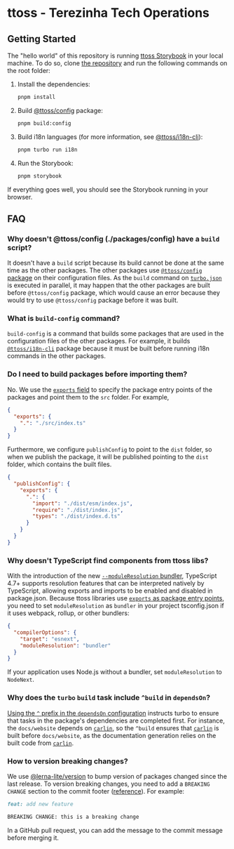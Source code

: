 # ttoss - Terezinha Tech Operations

## Getting Started

The "hello world" of this repository is running [ttoss Storybook](https://storybook.ttoss.dev/) in your local machine. To do so, clone [the repository](https://github.com/ttoss/ttoss) and run the following commands on the root folder:

1. Install the dependencies:

   ```sh
   pnpm install
   ```

1. Build [@ttoss/config](https://ttoss.dev/docs/modules/packages/config/) package:

   ```sh
   pnpm build:config
   ```

1. Build i18n languages (for more information, see [@ttoss/i18n-cli](https://ttoss.dev/docs/modules/packages/i18n-cli/)):

   ```sh
   pnpm turbo run i18n
   ```

1. Run the Storybook:

   ```sh
   pnpm storybook
   ```

If everything goes well, you should see the Storybook running in your browser.

## FAQ

### Why doesn't @ttoss/config (./packages/config) have a `build` script?

It doesn't have a `build` script because its build cannot be done at the same time as the other packages. The other packages use [`@ttoss/config` package](https://ttoss.dev/docs/modules/packages/config/) on their configuration files. As the `build` command on [`turbo.json`](https://github.com/ttoss/ttoss/blob/main/turbo.json) is executed in parallel, it may happen that the other packages are built before `@ttoss/config` package, which would cause an error because they would try to use `@ttoss/config` package before it was built.

### What is `build-config` command?

`build-config` is a command that builds some packages that are used in the configuration files of the other packages. For example, it builds [`@ttoss/i18n-cli`](https://ttoss.dev/docs/modules/packages/i18n-cli/) package because it must be built before running i18n commands in the other packages.

### Do I need to build packages before importing them?

No. We use the [`exports` field](https://nodejs.org/api/packages.html#package-entry-points) to specify the package entry points of the packages and point them to the `src` folder. For example,

```json
{
  "exports": {
    ".": "./src/index.ts"
  }
}
```

Furthermore, we configure `publishConfig` to point to the `dist` folder, so when we publish the package, it will be published pointing to the `dist` folder, which contains the built files.

```json
{
  "publishConfig": {
    "exports": {
      ".": {
        "import": "./dist/esm/index.js",
        "require": "./dist/index.js",
        "types": "./dist/index.d.ts"
      }
    }
  }
}
```

### Why doesn't TypeScript find components from ttoss libs?

With the introduction of the new [`--moduleResolution` bundler](https://devblogs.microsoft.com/typescript/announcing-typescript-5-0-beta/#moduleresolution-bundler), TypeScript 4.7+ supports resolution features that can be interpreted natively by TypeScript, allowing exports and imports to be enabled and disabled in package.json. Because ttoss libraries use [`exports` as package entry points](https://nodejs.org/api/packages.html#package-entry-points), you need to set `moduleResolution` as `bundler` in your project tsconfig.json if it uses webpack, rollup, or other bundlers:

```json
{
  "compilerOptions": {
    "target": "esnext",
    "moduleResolution": "bundler"
  }
}
```

If your application uses Node.js without a bundler, set `moduleResolution` to `NodeNext`.

### Why does the `turbo` `build` task include `^build` in `dependsOn`?

[Using the `^` prefix in the `dependsOn` configuration](https://turbo.build/repo/docs/reference/configuration#dependson) instructs turbo to ensure that tasks in the package's dependencies are completed first. For instance, the `docs/website` depends on [`carlin`](https://ttoss.dev/docs/carlin/), so the `^build` ensures that [`carlin`](https://ttoss.dev/docs/carlin/) is built before `docs/website`, as the documentation generation relies on the built code from [`carlin`](https://ttoss.dev/docs/carlin/).

### How to version breaking changes?

We use [@lerna-lite/version](https://github.com/lerna-lite/lerna-lite/tree/main/packages/version#readme) to bump version of packages changed since the last release. To version breaking changes, you need to add a `BREAKING CHANGE` section to the commit footer ([reference](https://github.com/lerna/lerna/issues/2668#issuecomment-1467902595)). For example:

```markdown
feat: add new feature

BREAKING CHANGE: this is a breaking change
```

In a GitHub pull request, you can add the message to the commit message before merging it.
